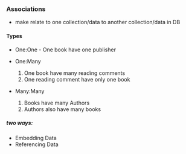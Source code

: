 ### Associations
* make relate to one collection/data to another collection/data in DB
#### Types

* One:One - One book have one publisher

* One:Many
	1. One book have many reading comments
	2. One reading comment have only one book

* Many:Many 
	1. Books have many Authors
	2. Authors also have many books
	
##### two ways:
* Embedding Data
* Referencing Data
